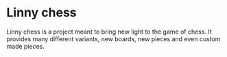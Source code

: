 # Linny chess

Linny chess is a project meant to bring new light to the game of chess. It provides many different variants, new boards, new pieces and even custom made pieces.
